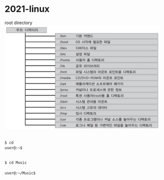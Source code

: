 # 2021-linux

root directory   
![directory](rootdirectory.jpg)

<code>
$ cd   
user@:~$  
  
$ cd Music   
user@:~/Music$ 
</code>
